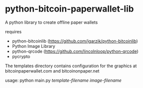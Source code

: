 python-bitcoin-paperwallet-lib
==============================

A python library to create offline paper wallets

requires
* python-bitcoinlib (https://github.com/jgarzik/python-bitcoinlib)
* Python Image Library
* python-qrcode (https://github.com/lincolnloop/python-qrcode)
* pycrypto

The templates directory contains configuration for the graphics at bitcoinpaperwallet.com and bitcoinonpaper.net

usage:
python main.py *template-filename* *image-filename*
